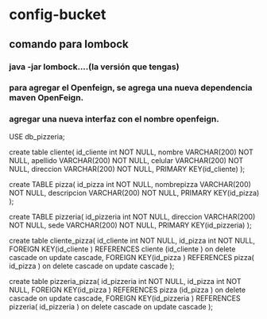 # config-bucket

## comando para lombock
### java -jar lombock....(la versión que tengas)
### para agregar el Openfeign, se agrega una nueva dependencia maven OpenFeign.
### agregar una nueva interfaz con el nombre openfeign.

USE db_pizzeria;

create table cliente(
 	id_cliente int NOT NULL,
 	nombre VARCHAR(200) NOT NULL,
 	apellido VARCHAR(200) NOT NULL,
 	celular VARCHAR(200) NOT NULL,
 	direccion VARCHAR(200) NOT NULL,
  	PRIMARY KEY(id_cliente)
);

create TABLE pizza(
 	id_pizza int NOT NULL,
 	nombrepizza VARCHAR(200) NOT NULL,
 	descripcion VARCHAR(200) NOT NULL,
  	PRIMARY KEY(id_pizza)
);


create TABLE pizzeria(
 	id_pizzeria int NOT NULL,
 	direccion VARCHAR(200) NOT NULL,
 	sede VARCHAR(200) NOT NULL,
  	PRIMARY KEY(id_pizzeria)
);

create table cliente_pizza(
 	id_cliente int NOT NULL,
 	id_pizza int NOT NULL,
  	FOREIGN KEY(id_cliente ) REFERENCES cliente (id_cliente )  on delete cascade on update cascade,
 	FOREIGN KEY(id_pizza ) REFERENCES pizza( id_pizza )  on delete cascade on update cascade
);

create table pizzeria_pizza(
 	id_pizzeria int NOT NULL,
 	id_pizza int NOT NULL,
  	FOREIGN KEY(id_pizza ) REFERENCES pizza (id_pizza )  on delete cascade on update cascade,
 	FOREIGN KEY(id_pizzeria ) REFERENCES pizzeria( id_pizzeria )  on delete cascade on update cascade
);